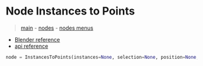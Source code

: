 # Node Instances to Points

> [main](../structure.md) - [nodes](nodes.md) - [nodes menus](nodes_menus.md)

- [Blender reference](https://docs.blender.org/manual/en/latest/modeling/geometry_nodes/instances/instances_to_points.html)
 - [api reference]({node.blender_python_ref})

```python
node = InstancesToPoints(instances=None, selection=None, position=None, radius=None)```
